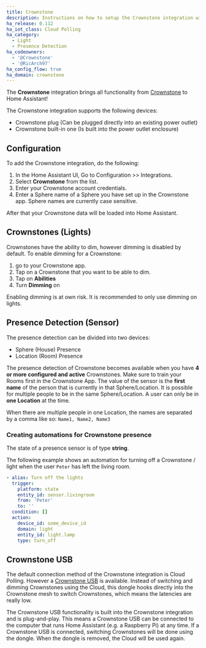 ```yaml
---
title: Crownstone
description: Instructions on how to setup the Crownstone integration within Home Assistant.
ha_release: 0.112
ha_iot_class: Cloud Polling
ha_category:
  - Light
  - Presence Detection
ha_codeowners:
  - '@Crownstone'
  - '@RicArch97'
ha_config_flow: true
ha_domain: crownstone
---
```


The **Crownstone** integration brings all functionality from [Crownstone](https://crownstone.rocks/) to Home Assistant!

The Crownstone integration supports the following devices:

- Crownstone plug (Can be plugged directly into an existing power outlet)
- Crownstone built-in one (Is built into the power outlet enclosure)

## Configuration

To add the Crownstone integration, do the following:

1. In the Home Assistant UI, Go to Configuration >> Integrations.
2. Select **Crownstone** from the list.
3. Enter your Crownstone account credentials.
4. Enter a Sphere name of a Sphere you have set up in the Crownstone app. Sphere names are currently case sensitive.

After that your Crownstone data will be loaded into Home Assistant.

## Crownstones (Lights)

Crownstones have the ability to dim, however dimming is disabled by default. To enable dimming for a Crownstone:

1. go to your Crownstone app.
2. Tap on a Crownstone that you want to be able to dim.
3. Tap on **Abilities**
4. Turn **Dimming** on

Enabling dimming is at own risk. It is recommended to only use dimming on lights.

## Presence Detection (Sensor)

The presence detection can be divided into two devices:

- Sphere (House) Presence
- Location (Room) Presence

The presence detection of Crownstone becomes available when you have **4 or more configured and active** Crownstones. Make sure to train your Rooms first in the Crownstone App. The value of the sensor is the **first name** of the person that is currently in that Sphere/Location. It is possible for multiple people to be in the same Sphere/Location. A user can only be in **one Location** at the time.

When there are multiple people in one Location, the names are separated by a comma like so: `Name1, Name2, Name3`

### Creating automations for Crownstone presence

The state of a presence sensor is of type **string**.

The following example shows an automation for turning off a Crownstone / light when the user `Peter` has left the living room.

```yaml
- alias: Turn off the lights
  trigger:
    platform: state
    entity_id: sensor.livingroom
    from: 'Peter'
    to: ''
  condition: []
  action:
    device_id: some_device_id
    domain: light
    entity_id: light.lamp
    type: turn_off
```

## Crownstone USB

The default connection method of the Crownstone integration is Cloud Polling. However a [Crownstone USB](https://shop.crownstone.rocks/products/crownstone-usb-dongle) is available. Instead of switching and dimming Crownstones using the Cloud, this dongle hooks directly into the Crownstone mesh to switch Crownstones, which means the latencies are really low.

The Crownstone USB functionality is built into the Crownstone integration and is plug-and-play. This means a Crownstone USB can be connected to the computer that runs Home Assistant (e.g. a Raspberry Pi) at any time. If a Crownstone USB is connected, switching Crownstones will be done using the dongle. When the dongle is removed, the Cloud will be used again.
